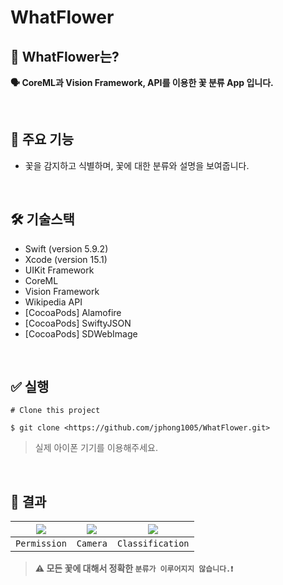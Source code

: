 # WhatFlower

## 🎯 WhatFlower는?
**🗣️ CoreML과 Vision Framework, API를 이용한 꽃 분류 App 입니다.**

<br>

## 🚀 주요 기능
- 꽃을 감지하고 식별하며, 꽃에 대한 분류와 설명을 보여줍니다.

<br>

## 🛠️ 기술스택
- Swift (version 5.9.2)
- Xcode (version 15.1)
- UIKit Framework
- CoreML
- Vision Framework
- Wikipedia API
- [CocoaPods] Alamofire
- [CocoaPods] SwiftyJSON
- [CocoaPods] SDWebImage

<br>

## ✅ 실행
```
# Clone this project

$ git clone <https://github.com/jphong1005/WhatFlower.git>
```
> 실제 아이폰 기기를 이용해주세요.

<br>

## 📱 결과
|<img src="https://github.com/jphong1005/WhatFlower/assets/52193695/78f324a3-4845-4165-a458-903a2c94edc6"></img>|<img src="https://github.com/jphong1005/WhatFlower/assets/52193695/3c91d6e9-28d8-4b21-860d-164d7c8b4aaa"></img>|<img src="https://github.com/jphong1005/WhatFlower/assets/52193695/644f3b3b-284c-4e76-b73e-ea7e3953e774"></img>|
|:---:|:---:|:---:|
|`Permission`|`Camera`|`Classification`|
> **⚠️ 모든 꽃에 대해서 정확한 `분류가 이루어지지 않습니다.❗`**
